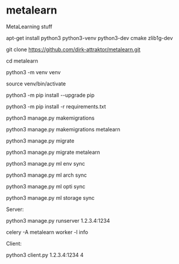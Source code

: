 # metalearn
MetaLearning stuff


apt-get install python3 python3-venv python3-dev cmake zlib1g-dev

git clone https://github.com/dirk-attraktor/metalearn.git

cd metalearn

python3 -m venv venv

source venv/bin/activate 

python3 -m pip install --upgrade pip

python3 -m pip install -r requirements.txt


python3 manage.py makemigrations

python3 manage.py makemigrations metalearn

python3 manage.py migrate 

python3 manage.py migrate metalearn


python3 manage.py ml env sync

python3 manage.py ml arch sync

python3 manage.py ml opti sync

python3 manage.py ml storage sync


Server:

python3 manage.py runserver 1.2.3.4:1234

celery -A metalearn worker -l info


Client:

python3 client.py 1.2.3.4:1234 4

